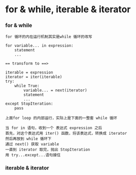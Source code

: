 # for & while, iterable & iterator

### for & while

    for 循环的内在运行机制其实是while 循环的改写
    
    for variable... in expression:
        statement
        ...   
        
    == transform to ==>
    
    iterable = expression
    iterator = iter(iterable)
    try:
        while True:
            variable... = next(iterator)
            statement
            ...
    except StopIteration:
        pass
        
    上面for loop 的内部运行，实际上是下面的一整套 while 循环
    
    当 for in 语句，收到一个 表达式 expression 之后
    首先，对这个表达式用 iter() 函数，将该表达式，转换成 iterator
    然后再放到 while 循环下
    通过 next() 获取 variable
    一直到 iterator 取完，抛出 StopIteration
    用 try...except...语句接住
    
### iterable & iterator
